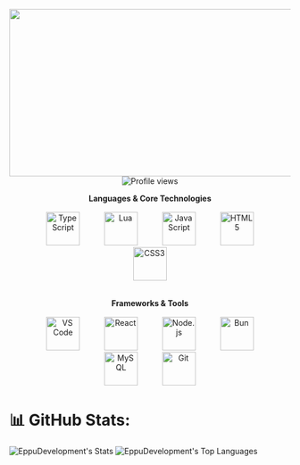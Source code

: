 <p align="center">
  <img src="https://media0.giphy.com/media/v1.Y2lkPTc5MGI3NjExaWl2cjUzOW5wOXZpZmt0eHpraWJ1aHFoemluZzJibHNxeG5kbWpiZSZlcD12MV9pbnRlcm5hbF9naWZfYnlfaWQmY3Q9Zw/WTPXw3b50BH5JFWxft/giphy.gif" width="1200" height="300"><br>
    <img src="https://komarev.com/ghpvc/?username=EppuDevelopment&color=blue&style=flat-square" alt="Profile views" />
  <br>
</p>




<div align="center">
  
**Languages & Core Technologies**
<p style="margin: 1rem 0 2rem;">
  <img src="https://cdn.jsdelivr.net/gh/devicons/devicon/icons/typescript/typescript-original.svg" alt="TypeScript" width="60" height="60" style="margin: 0 20px;" />
  <img src="https://cdn.jsdelivr.net/gh/devicons/devicon/icons/lua/lua-original.svg" alt="Lua" width="60" height="60" style="margin: 0 20px;" />
  <img src="https://cdn.jsdelivr.net/gh/devicons/devicon/icons/javascript/javascript-original.svg" alt="JavaScript" width="60" height="60" style="margin: 0 20px;" />
  <img src="https://cdn.jsdelivr.net/gh/devicons/devicon/icons/html5/html5-original.svg" alt="HTML5" width="60" height="60" style="margin: 0 20px;" />
  <img src="https://cdn.jsdelivr.net/gh/devicons/devicon/icons/css3/css3-original.svg" alt="CSS3" width="60" height="60" style="margin: 0 20px;" />
</p>

**Frameworks & Tools**
<p style="margin: 1rem 0;">
  <img src="https://cdn.jsdelivr.net/gh/devicons/devicon/icons/vscode/vscode-original.svg" alt="VS Code" width="60" height="60" style="margin: 0 20px;" />
  <img src="https://cdn.jsdelivr.net/gh/devicons/devicon/icons/react/react-original.svg" alt="React" width="60" height="60" style="margin: 0 20px;" />
  <img src="https://cdn.jsdelivr.net/gh/devicons/devicon/icons/nodejs/nodejs-original.svg" alt="Node.js" width="60" height="60" style="margin: 0 20px;" />
  <img src="https://cdn.jsdelivr.net/gh/devicons/devicon/icons/bun/bun-original.svg" alt="Bun" width="60" height="60" style="margin: 0 20px;" />
  <img src="https://cdn.jsdelivr.net/gh/devicons/devicon/icons/mysql/mysql-original.svg" alt="MySQL" width="60" height="60" style="margin: 0 20px;" />
  <img src="https://cdn.jsdelivr.net/gh/devicons/devicon/icons/git/git-original.svg" alt="Git" width="60" height="60" style="margin: 0 20px;" />
</p>

</div>



# 📊 GitHub Stats:
![EppuDevelopment's Stats](https://github-readme-stats.vercel.app/api?username=EppuDevelopment&theme=nord&show_icons=true&hide_border=true&count_private=true&layout=compact)
![EppuDevelopment's Top Languages](https://github-readme-stats.vercel.app/api/top-langs/?username=EppuDevelopment&theme=nord&show_icons=true&hide_border=true&layout=compact)
